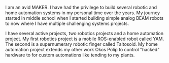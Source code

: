 I am an avid MAKER. I have had the privilege to build several robotic and home automation systems in my personal time over the years. My journey started in middle school when I started building simple analog BEAM robots to now where I have multiple challenging systems projects.

I have several active projects, two robotics projects and a home automation project. My first robotics project is a mobile ROS-enabled robot called YAM. The second is a supernumerary robotic finger called Taltosoid. My home automation project extends my other work Okos Polip to control "hacked" hardware to for custom automations like tending to my plants.
